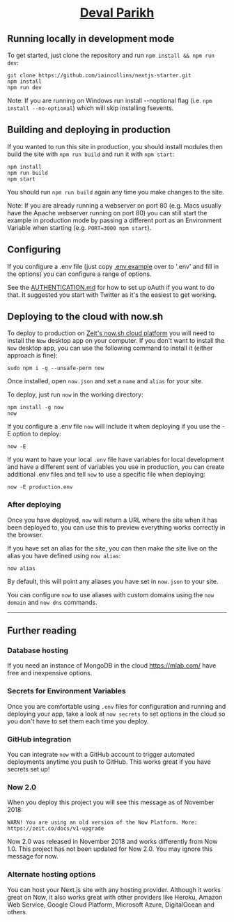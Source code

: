 <p align="center">
<h1 align="center"><a href="https://devalparikh.me">Deval Parikh</a></h1>
</p>

## Running locally in development mode

To get started, just clone the repository and run `npm install && npm run dev`:

    git clone https://github.com/iaincollins/nextjs-starter.git
    npm install
    npm run dev

Note: If you are running on Windows run install --noptional flag (i.e.
`npm install --no-optional`) which will skip installing fsevents.

## Building and deploying in production

If you wanted to run this site in production, you should install modules then
build the site with `npm run build` and run it with `npm start`:

    npm install
    npm run build
    npm start

You should run `npm run build` again any time you make changes to the site.

Note: If you are already running a webserver on port 80 (e.g. Macs usually have
the Apache webserver running on port 80) you can still start the example in
production mode by passing a different port as an Environment Variable when
starting (e.g. `PORT=3000 npm start`).

## Configuring

If you configure a .env file (just copy
[.env.example](https://github.com/iaincollins/nextjs-starter/blob/master/.env.example)
over to '.env' and fill in the options) you can configure a range of options.

See the
[AUTHENTICATION.md](https://github.com/iaincollins/nextjs-starter/blob/master/AUTHENTICATION.md)
for how to set up oAuth if you want to do that. It suggested you start with
Twitter as it's the easiest to get working.

## Deploying to the cloud with now.sh

To deploy to production on [Zeit's now.sh cloud platform](https://zeit.co) you
will need to install the `Now` desktop app on your computer. If you don't want
to install the `Now` desktop app, you can use the following command to install
it (either approach is fine):

    sudo npm i -g --unsafe-perm now

Once installed, open `now.json` and set a `name` and `alias` for your site.

To deploy, just run `now` in the working directory:

    npm install -g now
    now

If you configure a .env file `now` will include it when deploying if you use the
-E option to deploy:

    now -E

If you want to have your local `.env` file have variables for local development
and have a different sent of variables you use in production, you can create
additional .env files and tell `now` to use a specific file when deploying:

    now -E production.env

### After deploying

Once you have deployed, `now` will return a URL where the site when it has been
deployed to, you can use this to preview everything works correctly in the
browser.

If you have set an alias for the site, you can then make the site live on the
alias you have defined using `now alias`:

    now alias

By default, this will point any aliases you have set in `now.json` to your site.

You can configure `now` to use aliases with custom domains using the
`now domain` and `now dns` commands.

---

## Further reading

### Database hosting

If you need an instance of MongoDB in the cloud https://mlab.com/ have free and
inexpensive options.

### Secrets for Environment Variables

Once you are comfortable using `.env` files for configuration and running and
deploying your app, take a look at `now secrets` to set options in the cloud so
you don't have to set them each time you deploy.

### GitHub integration

You can integrate `now` with a GitHub account to trigger automated deployments
anytime you push to GitHub. This works great if you have secrets set up!

### Now 2.0

When you deploy this project you will see this message as of November 2018:

    WARN! You are using an old version of the Now Platform. More: https://zeit.co/docs/v1-upgrade

Now 2.0 was released in November 2018 and works differently from Now 1.0. This
project has not been updated for Now 2.0. You may ignore this message for now.

### Alternate hosting options

You can host your Next.js site with any hosting provider. Although it works
great on Now, it also works great with other providers like Heroku, Amazon Web
Service, Google Cloud Platform, Microsoft Azure, DigitalOcean and others.
